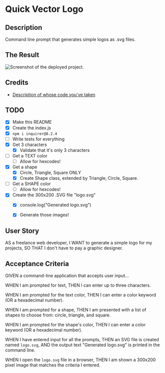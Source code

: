 # Quick Vector Logo

## Description
Command line prompt that generates simple logos as .svg files.

## The Result
![Screenshot of the deployed project.](SCREENSHOT_OF_PROJECT_IN_ASSETS)

## Credits
- [Description of whose code you've taken](URL_TO_THEIR_WEBSITE_AND_OR_CODE)

## TODO
- [x] Make this README
- [x] Create the index.js
- [x] `npm i inquirer@8.2.4`
- [ ] Write tests for everything 
- [x] Get 3 characters
    - [x] Validate that it's only 3 characters
- [ ] Get a TEXT color
    - [ ] Allow for hexcodes!
- [x] Get a shape
    - [x] Circle, Triangle, Square ONLY
    - [x] Create Shape class, extended by Triangle, Circle, Square.
- [ ] Get a SHAPE color
    - [ ] Allow for hexcodes!
- [x] Create the 300x200 .SVG file "logo.svg"
    - [x] console.log("Generated logo.svg")
    - [x] Generate those images!


## User Story
AS a freelance web developer,
I WANT to generate a simple logo for my projects,
SO THAT I don't have to pay a graphic designer.

## Acceptance Criteria
GIVEN a command-line application that accepts user input...

WHEN I am prompted for text,
THEN I can enter up to three characters.

WHEN I am prompted for the text color,
THEN I can enter a color keyword (OR a hexadecimal number).

WHEN I am prompted for a shape,
THEN I am presented with a list of shapes to choose from: circle, triangle, and square.

WHEN I am prompted for the shape's color,
THEN I can enter a color keyword (OR a hexadecimal number).

WHEN I have entered input for all the prompts,
THEN an SVG file is created named `logo.svg`,
AND the output text "Generated logo.svg" is printed in the command line.

WHEN I open the `logo.svg` file in a browser,
THEN I am shown a 300x200 pixel image that matches the criteria I entered.
